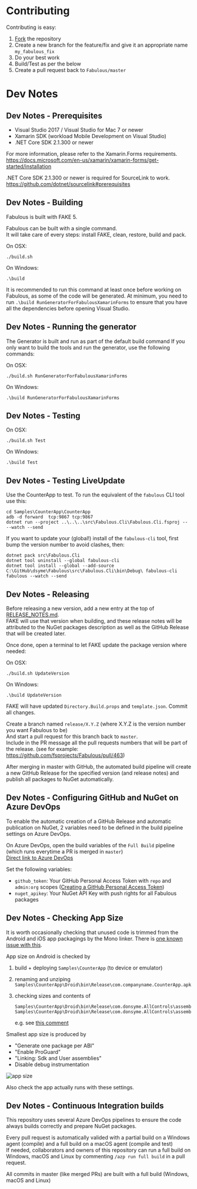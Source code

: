 # Contributing

Contributing is easy:

1. [Fork](https://help.github.com/articles/fork-a-repo/) the repository
2. Create a new branch for the feature/fix and give it an appropriate name `my_fabulous_fix`
3. Do your best work
4. Build/Test as per the below
5. Create a pull request back to `Fabulous/master`

# Dev Notes

## Dev Notes - Prerequisites

- Visual Studio 2017 / Visual Studio for Mac 7 or newer
- Xamarin SDK (workload Mobile Development on Visual Studio)
- .NET Core SDK 2.1.300 or newer

For more information, please refer to the Xamarin.Forms requirements.
https://docs.microsoft.com/en-us/xamarin/xamarin-forms/get-started/installation

.NET Core SDK 2.1.300 or newer is required for SourceLink to work.
https://github.com/dotnet/sourcelink#prerequisites

## Dev Notes - Building

Fabulous is built with FAKE 5.

Fabulous can be built with a single command.  
It will take care of every steps: install FAKE, clean, restore, build and pack.

On OSX:

```
./build.sh
```

On Windows:

```
.\build
```

It is recommended to run this command at least once before working on Fabulous, as some of the code will be generated.
At minimum, you need to run `.\build RunGeneratorForFabulousXamarinForms` to ensure that you have all the dependencies before opening Visual Studio.

## Dev Notes - Running the generator

The Generator is built and run as part of the default build command
If you only want to build the tools and run the generator, use the following commands:

On OSX:

```
./build.sh RunGeneratorForFabulousXamarinForms
```

On Windows:

```
.\build RunGeneratorForFabulousXamarinForms
```

## Dev Notes - Testing

On OSX:

```
./build.sh Test
```

On Windows:

```
.\build Test
```

## Dev Notes - Testing LiveUpdate

Use the CounterApp to test.  To run the equivalent of the `fabulous` CLI tool use this:

    cd Samples\CounterApp\CounterApp
    adb -d forward  tcp:9867 tcp:9867
    dotnet run --project ..\..\..\src\Fabulous.Cli\Fabulous.Cli.fsproj -- --watch --send 

If you want to update your (global!) install of the `fabulous-cli` tool, first bump the version number to avoid clashes, then:

    dotnet pack src\Fabulous.Cli
    dotnet tool uninstall --global fabulous-cli  
    dotnet tool install --global --add-source C:\GitHub\dsyme\Fabulous\src\Fabulous.Cli\bin\Debug\ fabulous-cli
    fabulous --watch --send

## Dev Notes - Releasing

Before releasing a new version, add a new entry at the top of [RELEASE_NOTES.md](RELEASE_NOTES.md).  
FAKE will use that version when building, and these release notes will be attributed to the NuGet packages description as well as the GitHub Release that will be created later.

Once done, open a terminal to let FAKE update the package version where needed:

On OSX:
```
./build.sh UpdateVersion
```

On Windows:
```
.\build UpdateVersion
```

FAKE will have updated `Directory.Build.props` and `template.json`. Commit all changes.

Create a branch named `release/X.Y.Z` (where X.Y.Z is the version number you want Fabulous to be)  
And start a pull request for this branch back to `master`.  
Include in the PR message all the pull requests numbers that will be part of the release. (see for example: https://github.com/fsprojects/Fabulous/pull/463)

After merging in master with GitHub, the automated build pipeline will create a new GitHub Release for the specified version (and release notes) and publish all packages to NuGet automatically.

## Dev Notes - Configuring GitHub and NuGet on Azure DevOps

To enable the automatic creation of a GitHub Release and automatic publication on NuGet, 2 variables need to be defined in the build pipeline settings on Azure DevOps.

On Azure DevOps, open the build variables of the `Full Build` pipeline (which runs everytime a PR is merged in `master`)  
[Direct link to Azure DevOps](https://dev.azure.com/timothelariviere/Fabulous/_apps/hub/ms.vss-ciworkflow.build-ci-hub?_a=edit-build-definition&id=7&view=Tab_Variables)

Set the following variables:
- `github_token`: Your GitHub Personal Access Token with `repo` and `admin:org` scopes ([Creating a GitHub Personal Access Token](https://help.github.com/en/articles/creating-a-personal-access-token-for-the-command-line))
- `nuget_apikey`: Your NuGet API Key with push rights for all Fabulous packages

## Dev Notes - Checking App Size

It is worth occasionally checking that unused code is trimmed from the Android and iOS app packagings by the Mono linker.
There is [one known issue with this](https://github.com/fsprojects/Fabulous/issues/94).

App size on Android is checked by

1. build + deploying `Samples\CounterApp` (to device or emulator)
2. renaming and unziping `Samples\CounterApp\Droid\bin\Release\com.companyname.CounterApp.apk`
3. checking sizes and contents of

       Samples\CounterApp\Droid\bin\Release\com.donsyme.AllControls\assemblies\FSharp.Core.dll
       Samples\CounterApp\Droid\bin\Release\com.donsyme.AllControls\assemblies\Fabulous.Core.dll

   e.g. see [this comment](https://github.com/fsprojects/Fabulous/issues/94#issuecomment-402157490)

Smallest app size is produced by

* "Generate one package per ABI"
* "Enable ProGuard"
* "Linking: Sdk and User assemblies"
* Disable debug instrumentation

![app size](https://user-images.githubusercontent.com/7204669/42222786-1096c20a-7ece-11e8-99d6-e1c63a6a2f30.png)

Also check the app actually runs with these settings.

## Dev Notes - Continuous Integration builds

This repository uses several Azure DevOps pipelines to ensure the code always builds correctly and prepare NuGet packages.

Every pull request is automatically valided with a partial build on a Windows agent (compile) and a full build on a macOS agent (compile and test)  
If needed, collaborators and owners of this repository can run a full build on Windows, macOS and Linux by commenting `/azp run full build` in a pull request.

All commits in master (like merged PRs) are built with a full build (Windows, macOS and Linux)
